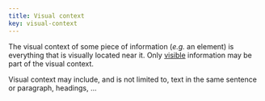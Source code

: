 ```yaml
---
title: Visual context
key: visual-context
---
```


The visual context of some piece of information (_e.g._ an element) is everything that is visually located near it. Only [visible](#visible) information may be part of the visual context.

Visual context may include, and is not limited to, text in the same sentence or paragraph, headings, …
